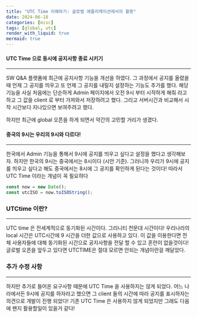 ```yaml
---
title: "UTC Time 이해하기: 글로벌 애플리케이션에서의 활용"
date: 2024-06-18
categories: [misc]
tags: [global, utc]
render_with_liquid: true
mermaid: true
---
```

#### UTC Time 으로 동시에 공지사항 종료 시키기
---
SW Q&A 플랫폼에 최근에 공지사항 기능을 개선을 하였다. 그 과정에서 공지를 올렸을때 언제 그 공지를 띄우고 또 언제 그 공지를 내릴지 설정하는 기능도 추가를 했다. 해당 기능을 사실 처음에는 단순하게 Admin 페이지에서 오전 9시 부터 시작하게 해줘 라고 하고 그 값을 client 로 부터 가져와서 저장하려고 했다. 그리고 서버시간과 비교해서 시작 시간보다 지나있으면 보여주려고 했다.

하지만 최근에 global 오픈을 하게 되면서 약간의 고민할 거리가 생겼다. 

#### 중국의 9시는 우리의 9시와 다르다!
---
한국에서 Admin 기능을 통해서 9시에 공지를 띄우고 싶다고 설정을 했다고 생각해보자. 하지만 한국의 9시는 중국에서는 8시이다 (시안 기준). 그러니까 우리가 9시에 공지를 띄우고 싶다고 해도 중국에서는 8시에 그 공지를 확인하게 된다는 것이다! 따라서 UTC Time 이라는 개념이 꼭 필요하다

```js
const now = new Date();
const utcISO = now.toISOString();
```
### UTCtime 이란?
---
UTC time 은 전세계적으로 동기화된 시간이다. 그리니티 천문대 시간이다! 
우리나라의 local 시간은 UTC시간에 9 시간을 더한 값으로 사용하고 있다. 이 값을 이용한다면 전체 사용자들에 대해 동기화된 시간으로 공지사항을 전달 할 수 있고 혼란이 없을것이다! 글로벌 오픈을 앞두고 있다면 UTCTIME은 절대 모르면 안되는 개념이란걸 깨달았다.

### 추가 수정 사항
---
하지만 추가로 들어온 요구사항 때문에 UTC Time 을 사용하지는 않게 되었다. 어느 나라에서든 9시에 공지를 하자라고 했으면 그 client 들의 시간에 따라 공지를 표시하자는 의견으로 개발이 진행 되었다! 기존 UTC Time 은 사용하지 않게 되었지만 그래도 다음에 왠지 활용할일이 있을거 같다!
